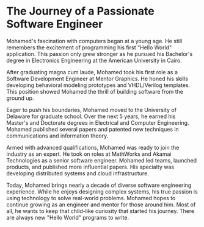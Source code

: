 
# The Journey of a Passionate Software Engineer

Mohamed's fascination with computers began at a young age. He still remembers the excitement of programming his first "Hello World" application. This passion only grew stronger as he pursued his Bachelor's degree in Electronics Engineering at the American University in Cairo.

After graduating magna cum laude, Mohamed took his first role as a Software Development Engineer at Mentor Graphics. He honed his skills developing behavioral modeling prototypes and VHDL/Verilog templates. This position showed Mohamed the thrill of building software from the ground up.

Eager to push his boundaries, Mohamed moved to the University of Delaware for graduate school. Over the next 5 years, he earned his Master's and Doctorate degrees in Electrical and Computer Engineering. Mohamed published several papers and patented new techniques in communications and information theory.

Armed with advanced qualifications, Mohamed was ready to join the industry as an expert. He took on roles at MathWorks and Akamai Technologies as a senior software engineer. Mohamed led teams, launched products, and published more influential papers. His specialty was developing distributed systems and cloud infrastructure.

Today, Mohamed brings nearly a decade of diverse software engineering experience. While he enjoys designing complex systems, his true passion is using technology to solve real-world problems. Mohamed hopes to continue growing as an engineer and mentor for those around him. Most of all, he wants to keep that child-like curiosity that started his journey. There are always new "Hello World" programs to write.